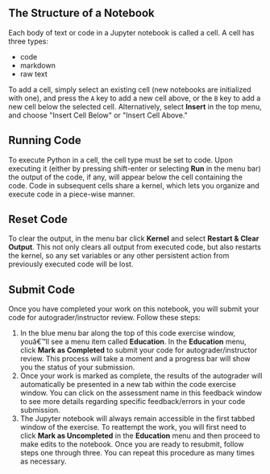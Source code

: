 
<h2>The Structure of a Notebook</h2>
<div class="p-tag">Each body of text or code in a Jupyter notebook is called a cell. A cell has three
  types: 
  
<ul>
  <li>code</li>
  <li>markdown</li>
  <li>raw text</li>
</ul>
</div>
  
<div class="p-tag">
  To add a cell, simply select an existing cell (new notebooks are initialized with
  one), and press the <code>A</code> key to add a new cell above, or the <code>B</code> key to add a new cell
  below the selected cell. Alternatively, select <strong>Insert</strong> in the top menu, and choose
  "Insert Cell Below" or "Insert Cell Above."
</div>

<h2>Running Code</h2>
<div class="p-tag">
  To execute Python in a cell, the cell type must be set to code. Upon executing it
  (either by pressing shift-enter or selecting <strong>Run</strong> in the menu bar) the output of the
  code, if any, will appear below the cell containing the code. Code in subsequent
  cells share a kernel, which lets you organize and execute code in a piece-wise manner.
</div>

<h2>Reset Code</h2>
<div class="p-tag">
  To clear the output, in the menu bar click <strong>Kernel</strong> and select <strong>Restart & Clear Output</strong>. This
  not only clears all output from executed code, but also restarts the kernel, so any
  set variables or any other persistent action from previously executed code will be
  lost.
</div>

<h2>Submit Code</h2>
<div class="p-tag">Once you have completed your work on this notebook, you will submit your code for autograder/instructor review. Follow these steps:</div>

<ol>
  <li>In the blue menu bar along the top of this code exercise window, youâ€™ll see a menu item called <strong>Education</strong>. In the <strong>Education</strong> menu, click <strong>Mark as Completed</strong> to submit your code for autograder/instructor review. This process will take a moment and a progress bar will show you the status of your submission.</li>
	<li>Once your work is marked as complete, the results of the autograder will automatically be presented in a new tab within the code exercise window. You can click on the assessment name in this feedback window to see more details regarding specific feedback/errors in your code submission.</li>
  <li>The Jupyter notebook will always remain accessible in the first tabbed window of the exercise. To reattempt the work, you will first need to click <strong>Mark as Uncompleted</strong> in the <strong>Education</strong> menu and then proceed to make edits to the notebook. Once you are ready to resubmit, follow steps one through three. You can repeat this procedure as many times as necessary.</li>
</ol>

